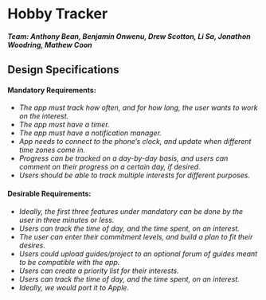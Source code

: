 # Hobby Tracker

##### Team: 	Anthony Bean, Benjamin Onwenu, Drew Scotton, Li Sa, Jonathon Woodring, Mathew Coon

## Design Specifications

#### Mandatory Requirements:
- *The app must track how often, and for how long, the user wants to work on the interest.*
- *The app must have a timer.*
- *The app must have a notification manager.*
- *App needs to connect to the phone’s clock, and update when different time zones come in.*
- *Progress can be tracked on a day-by-day basis, and users can comment on their progress on a certain day, if desired.*
- *Users should be able to track multiple interests for different purposes.*
		
#### Desirable Requirements:
- *Ideally, the first three features under mandatory can be done by the user in three minutes or less.*
- *Users can track the time of day, and the time spent, on an interest.*
- *The user can enter their commitment levels, and build a plan to fit their desires.*
- *Users could upload guides/project to an optional forum of guides meant to be compatible with the app.*
- *Users can create a priority list for their interests.*
- *Users can track the time of day, and the time spent, on an interest.*
- *Ideally, we would port it to Apple.*
